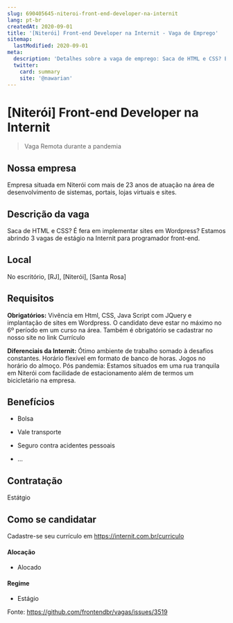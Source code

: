 ```yaml
---
slug: 690405645-niteroi-front-end-developer-na-internit
lang: pt-br
createdAt: 2020-09-01
title: '[Niterói] Front-end Developer na Internit - Vaga de Emprego'
sitemap:
  lastModified: 2020-09-01
meta:
  description: 'Detalhes sobre a vaga de emprego: Saca de HTML e CSS? É fera em implementar sites em Wordpress? Estamos abrindo 3 vagas de estágio na Internit para programador front-end.'
  twitter:
    card: summary
    site: '@nawarian'
---
```


# [Niterói] Front-end Developer na Internit

<!--
==================================================
Caso a vaga for remoto durante a pandemia deixar a linha abaixo
==================================================
-->
> Vaga Remota durante a pandemia

## Nossa empresa

Empresa situada em Niterói com mais de 23 anos de atuação na área de desenvolvimento de sistemas, portais, lojas virtuais e sites.

## Descrição da vaga

Saca de HTML e CSS? É fera em implementar sites em Wordpress?
Estamos abrindo 3 vagas de estágio na Internit para programador front-end.

## Local

No escritório, [RJ], [Niterói], [Santa Rosa]

## Requisitos

**Obrigatórios:**
Vivência em Html, CSS, Java Script com JQuery e implantação de sites em Wordpress. O candidato deve estar no máximo no 6º período em um curso na área. Também é obrigatório se cadastrar no nosso site no link Currículo

**Diferenciais da Internit:**
Ótimo ambiente de trabalho somado à desafios constantes.
Horário flexível em formato de banco de horas.
Jogos no horário do almoço.
Pós pandemia: Estamos situados em uma rua tranquila em Niterói com facilidade de estacionamento além de termos um bicicletário na empresa.

## Benefícios

- Bolsa
- Vale transporte
- Seguro contra acidentes pessoais

- ...

## Contratação

Estátgio

## Como se candidatar

Cadastre-se seu currículo em https://internit.com.br/curriculo

#### Alocação
- Alocado


#### Regime
- Estágio







Fonte: https://github.com/frontendbr/vagas/issues/3519